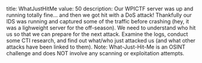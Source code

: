 title: WhatJustHitMe
value: 50
description: Our WPICTF server was up and running totally fine... and then we got hit with a DoS attack! Thankfully our IDS was running and captured some of the traffic before crashing (hey, it was a lighweight server for the off-season). We need to understand who hit us so that we can prepare for the next attack. Examine the logs, conduct some CTI research, and find out what/who just attacked us (and what other attacks have been linked to them). Note: What-Just-Hit-Me is an OSINT challenge and does NOT involve any scanning or exploitation attempts.